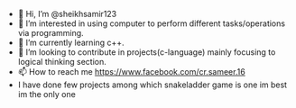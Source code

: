 - 👋 Hi, I’m @sheikhsamir123
- 👀 I’m interested in using computer to perform different tasks/operations via programming.
- 🌱 I’m currently learning c++.
- 💞️ I’m looking to contribute in projects(c-language) mainly focusing to logical thinking section.
- 📫 How to reach me https://www.facebook.com/cr.sameer.16
- I have done few projects among which snakeladder game is one 
im best
im the only one
<!---
sheikhsamir123/sheikhsamir123 is a ✨ special ✨ repository because its `README.md` (this file) appears on your GitHub profile.
You can click the Preview link to take a look at your changes.
--->
